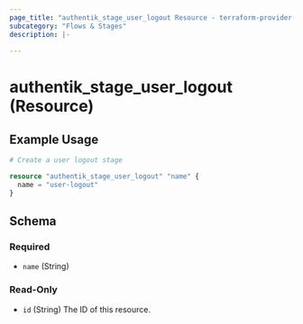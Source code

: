```yaml
---
page_title: "authentik_stage_user_logout Resource - terraform-provider-authentik"
subcategory: "Flows & Stages"
description: |-
  
---
```


# authentik_stage_user_logout (Resource)



## Example Usage

```terraform
# Create a user logout stage

resource "authentik_stage_user_logout" "name" {
  name = "user-logout"
}
```

<!-- schema generated by tfplugindocs -->
## Schema

### Required

- `name` (String)

### Read-Only

- `id` (String) The ID of this resource.


